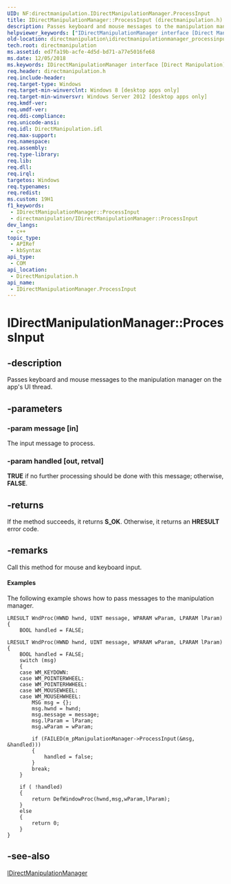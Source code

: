 ```yaml
---
UID: NF:directmanipulation.IDirectManipulationManager.ProcessInput
title: IDirectManipulationManager::ProcessInput (directmanipulation.h)
description: Passes keyboard and mouse messages to the manipulation manager on the app's UI thread.
helpviewer_keywords: ["IDirectManipulationManager interface [Direct Manipulation]","ProcessInput method","IDirectManipulationManager.ProcessInput","IDirectManipulationManager::ProcessInput","ProcessInput","ProcessInput method [Direct Manipulation]","ProcessInput method [Direct Manipulation]","IDirectManipulationManager interface","directmanipulation.idirectmanipulationmanager_processinput","directmanipulation/IDirectManipulationManager::ProcessInput"]
old-location: directmanipulation\idirectmanipulationmanager_processinput.htm
tech.root: directmanipulation
ms.assetid: ed7fa19b-acfe-4d5d-bd71-a77e5016fe68
ms.date: 12/05/2018
ms.keywords: IDirectManipulationManager interface [Direct Manipulation],ProcessInput method, IDirectManipulationManager.ProcessInput, IDirectManipulationManager::ProcessInput, ProcessInput, ProcessInput method [Direct Manipulation], ProcessInput method [Direct Manipulation],IDirectManipulationManager interface, directmanipulation.idirectmanipulationmanager_processinput, directmanipulation/IDirectManipulationManager::ProcessInput
req.header: directmanipulation.h
req.include-header: 
req.target-type: Windows
req.target-min-winverclnt: Windows 8 [desktop apps only]
req.target-min-winversvr: Windows Server 2012 [desktop apps only]
req.kmdf-ver: 
req.umdf-ver: 
req.ddi-compliance: 
req.unicode-ansi: 
req.idl: DirectManipulation.idl
req.max-support: 
req.namespace: 
req.assembly: 
req.type-library: 
req.lib: 
req.dll: 
req.irql: 
targetos: Windows
req.typenames: 
req.redist: 
ms.custom: 19H1
f1_keywords:
 - IDirectManipulationManager::ProcessInput
 - directmanipulation/IDirectManipulationManager::ProcessInput
dev_langs:
 - c++
topic_type:
 - APIRef
 - kbSyntax
api_type:
 - COM
api_location:
 - DirectManipulation.h
api_name:
 - IDirectManipulationManager.ProcessInput
---
```


# IDirectManipulationManager::ProcessInput


## -description

Passes keyboard and mouse messages to the manipulation manager on the app's UI thread.

## -parameters

### -param message [in]

The input message to process.

### -param handled [out, retval]

<b>TRUE</b> if no further processing should be done with this message; otherwise, <b>FALSE</b>.

## -returns

If the method succeeds, it returns <b>S_OK</b>. Otherwise, it returns an <b>HRESULT</b> error code.

## -remarks

Call this method for mouse and keyboard input.


#### Examples

The following example shows how to pass messages to the manipulation manager.


```
LRESULT WndProc(HWND hwnd, UINT message, WPARAM wParam, LPARAM lParam)
{
    BOOL handled = FALSE;

LRESULT WndProc(HWND hwnd, UINT message, WPARAM wParam, LPARAM lParam)
{
    BOOL handled = FALSE;
    switch (msg)
    {
    case WM_KEYDOWN:
    case WM_POINTERWHEEL:
    case WM_POINTERHWHEEL:
    case WM_MOUSEWHEEL:
    case WM_MOUSEHWHEEL:
        MSG msg = {};
        msg.hwnd = hwnd;
        msg.message = message;
        msg.lParam = lParam;
        msg.wParam = wParam;

        if (FAILED(m_pManipulationManager->ProcessInput(&msg, &handled)))
        {
            handled = false;
        }
        break;
    }

    if ( !handled)
    {
        return DefWindowProc(hwnd,msg,wParam,lParam);
    }
    else
    {
        return 0;
    }
}

```

## -see-also

<a href="https://docs.microsoft.com/previous-versions/windows/desktop/api/directmanipulation/nn-directmanipulation-idirectmanipulationmanager">IDirectManipulationManager</a>

